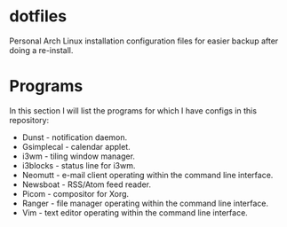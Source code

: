 # dotfiles

Personal Arch Linux installation configuration files for easier backup after doing a re-install.

# Programs
In this section I will list the programs for which I have configs in this repository:

* Dunst - notification daemon.
* Gsimplecal - calendar applet.
* i3wm - tiling window manager.
* i3blocks - status line for i3wm.
* Neomutt - e-mail client operating within the command line interface.
* Newsboat - RSS/Atom feed reader.
* Picom - compositor for Xorg.
* Ranger - file manager operating within the command line interface.
* Vim - text editor operating within the command line interface.
